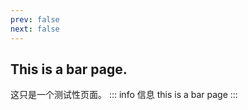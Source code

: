 ```yaml
---
prev: false
next: false
---
```


## This is a bar page.

这只是一个测试性页面。
::: info 信息
this is a bar page
:::

